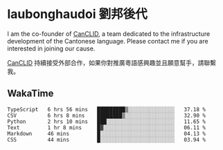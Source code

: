 # laubonghaudoi 劉邦後代

I am the co-founder of [CanCLID](https://github.com/CanCLID), a team dedicated to the infrastructure development of the Cantonese language. Please contact me if you are interested in joining our cause.

[CanCLID](https://github.com/CanCLID) 持續接受外部合作，如果你對推廣粵語感興趣並且願意幫手，請聯繫我。


## WakaTime

<!--START_SECTION:waka-->

```text
TypeScript   6 hrs 56 mins   █████████▒░░░░░░░░░░░░░░░   37.18 %
CSV          6 hrs 8 mins    ████████▒░░░░░░░░░░░░░░░░   32.90 %
Python       2 hrs 10 mins   ███░░░░░░░░░░░░░░░░░░░░░░   11.65 %
Text         1 hr 8 mins     █▓░░░░░░░░░░░░░░░░░░░░░░░   06.11 %
Markdown     46 mins         █░░░░░░░░░░░░░░░░░░░░░░░░   04.13 %
CSS          44 mins         █░░░░░░░░░░░░░░░░░░░░░░░░   03.94 %
```

<!--END_SECTION:waka-->

